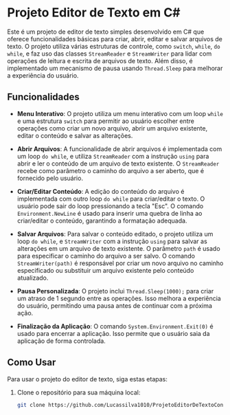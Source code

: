 # Projeto Editor de Texto em C#

Este é um projeto de editor de texto simples desenvolvido em C# que oferece funcionalidades básicas para criar, abrir, editar e salvar arquivos de texto. O projeto utiliza várias estruturas de controle, como `switch`, `while`, `do while`, e faz uso das classes `StreamReader` e `StreamWriter` para lidar com operações de leitura e escrita de arquivos de texto. Além disso, é implementado um mecanismo de pausa usando `Thread.Sleep` para melhorar a experiência do usuário.

## Funcionalidades

- **Menu Interativo**: O projeto utiliza um menu interativo com um loop `while` e uma estrutura `switch` para permitir ao usuário escolher entre operações como criar um novo arquivo, abrir um arquivo existente, editar o conteúdo e salvar as alterações.

- **Abrir Arquivos**: A funcionalidade de abrir arquivos é implementada com um loop `do while`, e utiliza `StreamReader` com a instrução `using` para abrir e ler o conteúdo de um arquivo de texto existente. O `StreamReader` recebe como parâmetro o caminho do arquivo a ser aberto, que é fornecido pelo usuário.

- **Criar/Editar Conteúdo**: A edição do conteúdo do arquivo é implementada com outro loop `do while` para criar/editar o texto. O usuário pode sair do loop pressionando a tecla "Esc". O comando `Environment.NewLine` é usado para inserir uma quebra de linha ao criar/editar o conteúdo, garantindo a formatação adequada.

- **Salvar Arquivos**: Para salvar o conteúdo editado, o projeto utiliza um loop `do while`, e `StreamWriter` com a instrução `using` para salvar as alterações em um arquivo de texto existente. O parâmetro `path` é usado para especificar o caminho do arquivo a ser salvo. O comando `StreamWriter(path)` é responsável por criar um novo arquivo no caminho especificado ou substituir um arquivo existente pelo conteúdo atualizado.

- **Pausa Personalizada**: O projeto inclui `Thread.Sleep(1000);` para criar um atraso de 1 segundo entre as operações. Isso melhora a experiência do usuário, permitindo uma pausa antes de continuar com a próxima ação.

- **Finalização da Aplicação**: O comando `System.Environment.Exit(0)` é usado para encerrar a aplicação. Isso permite que o usuário saia da aplicação de forma controlada.

## Como Usar

Para usar o projeto do editor de texto, siga estas etapas:

1. Clone o repositório para sua máquina local:

   ```bash
   git clone https://github.com/Lucassilva1010/ProjetoEditorDeTextoConsole.git
   
